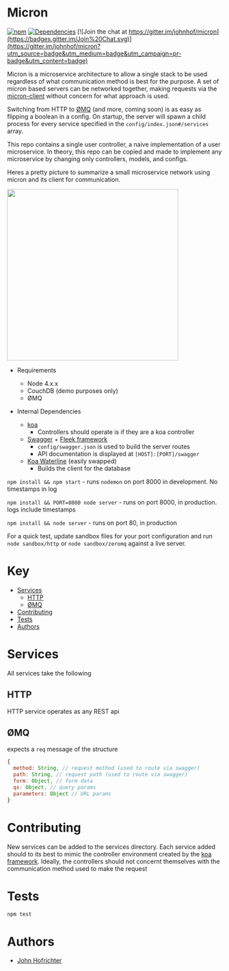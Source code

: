 # Micron

[![npm](https://img.shields.io/npm/l/express.svg)](https://github.com/johnhof/micron/blob/master/LICENSE)  [![Dependencies](https://img.shields.io/david/johnhof/micron.svg)](https://david-dm.org/johnhof/micron) [![Join the chat at https://gitter.im/johnhof/micron](https://badges.gitter.im/Join%20Chat.svg)](https://gitter.im/johnhof/micron?utm_source=badge&utm_medium=badge&utm_campaign=pr-badge&utm_content=badge)

Micron is a microservice architecture to allow a single stack to be used regardless of what communication method is best for the purpose. A set of micron based servers can be networked together, making requests via the [micron-client](https://github.com/johnhof/micron-client) without concern for what approach is used.

Switching from HTTP to [ØMQ](http://zeromq.org/) (and more, coming soon) is as easy as flipping a boolean in a config. On startup, the server will spawn a child process for every service specified in the `config/index.json#/services` array.

This repo contains a single user controller, a naive implementation of a user microservice. In theory, this repo can be copied and made to implement any microservice by changing only controllers, models, and configs.

Heres a pretty picture to summarize a small microservice network using micron and its client for communication.

<img src="http://i.imgur.com/fm46NVd.png?1" width="400">

- Requirements
  - Node 4.x.x
  - CouchDB (demo purposes only)
  - ØMQ

- Internal Dependencies
  - [koa](http://koajs.com/)
    - Controllers should operate is if they are a koa controller
  - [Swagger](http://swagger.io/) + [Fleek framework](https://github.com/fleekjs)
    - `config/swagger.json` is used to build the server routes
    - API documentation is displayed at `[HOST]:[PORT]/swagger`
  - [Koa Waterline](https://www.npmjs.com/package/koa-waterline) (easily swapped)
    - Builds the client for the database

`npm install && npm start` - runs `nodemon` on port 8000 in development. No timestamps in log

`npm install && PORT=8000 node server` - runs on port 8000, in production. logs include timestamps

`npm install && node server` - runs on port 80, in production

For a quick test, update sandbox files for your port configuration and run `node sandbox/http` or `node sandbox/zeromq` against a live server.

# Key

- [Services](#services)
  - [HTTP](#http)
  - [ØMQ](#Ømq)
- [Contributing](#contributing)
- [Tests](#tests)
- [Authors](#authors)

# Services

All services take the following

## HTTP

HTTP service operates as any REST api

## ØMQ

expects a `req` message of the structure

```javascript
{
  method: String, // request method (used to route via swagger)
  path: String, // request path (used to route via swagger)
  form: Object, // form data
  qs: Object, // query params
  parameters: Object // URL params
}
```

# Contributing

New services can be added to the services directory. Each service added should to its best to mimic the controller environment created by the [koa framework](http://koajs.com/). Ideally, the controllers should not concernt themselves with the communication method used to make the request

# Tests

`npm test`

# Authors

- [John Hofrichter](https://github.com/johnhof)
